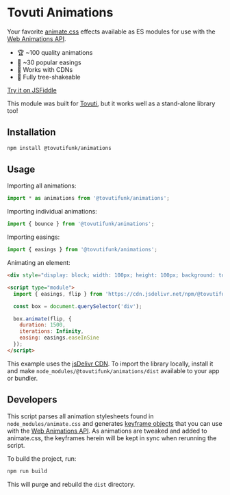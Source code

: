 # Tovuti Animations

Your favorite [animate.css](https://animate.style/) effects available as ES modules for use with the [Web Animations API](https://developer.mozilla.org/en-US/docs/Web/API/Web_Animations_API).

- 🏆 ~100 quality animations
- 🎾 ~30 popular easings
- 🚚 Works with CDNs
- 🌲 Fully tree-shakeable

[Try it on JSFiddle](https://jsfiddle.net/tovutifunk/ohjmkgb1)

This module was built for [Tovuti](https://prodkt.cloud/), but it works well as a stand-alone library too!

## Installation

```bash
npm install @tovutifunk/animations
```

## Usage

Importing all animations:

```js
import * as animations from '@tovutifunk/animations';
```

Importing individual animations:

```js
import { bounce } from '@tovutifunk/animations';
```

Importing easings:

```js
import { easings } from '@tovutifunk/animations';
```

Animating an element:

```html
<div style="display: block; width: 100px; height: 100px; background: tomato; margin: 2rem;"></div>

<script type="module">
  import { easings, flip } from 'https://cdn.jsdelivr.net/npm/@tovutifunk/animations@1/dist/index.js';

  const box = document.querySelector('div');

  box.animate(flip, {
    duration: 1500,
    iterations: Infinity,
    easing: easings.easeInSine
  });
</script>
```

This example uses the [jsDelivr CDN](https://www.jsdelivr.com/). To import the library locally, install it and make `node_modules/@tovutifunk/animations/dist` available to your app or bundler.

## Developers

This script parses all animation stylesheets found in `node_modules/animate.css` and generates [keyframe objects](https://developer.mozilla.org/en-US/docs/Web/API/Web_Animations_API/Keyframe_Formats) that you can use with the [Web Animations API](https://developer.mozilla.org/en-US/docs/Web/API/Web_Animations_API). As animations are tweaked and added to animate.css, the keyframes herein will be kept in sync when rerunning the script.

To build the project, run:

```bash
npm run build
```

This will purge and rebuild the `dist` directory.